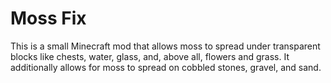 # Moss Fix

This is a small Minecraft mod that allows moss to spread under transparent blocks like chests, water, glass, and, above all, flowers and grass.
It additionally allows for moss to spread on cobbled stones, gravel, and sand.